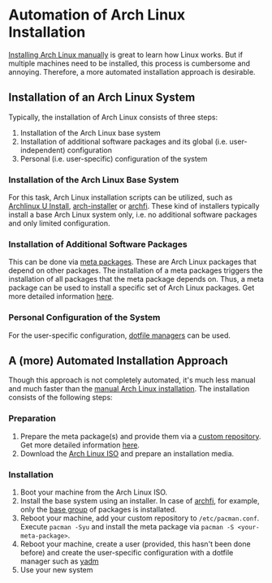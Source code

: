 # Automation of Arch Linux Installation

[Installing Arch Linux manually](https://wiki.archlinux.org/index.php/installation_guide) is great to learn how Linux works. But if multiple machines need to be installed, this process is cumbersome and annoying. Therefore, a more automated installation approach is desirable.

## Installation of an Arch Linux System

Typically, the installation of Arch Linux consists of three steps:

1. Installation of the Arch Linux base system
1. Installation of additional software packages and its global (i.e. user-independent) configuration
1. Personal (i.e. user-specific) configuration of the system

### Installation of the Arch Linux Base System

For this task, Arch Linux installation scripts can be utilized, such as [Archlinux U Install](https://github.com/helmuthdu/aui), [arch-installer](https://github.com/rstacruz/arch-installer) or [archfi](https://github.com/MatMoul/archfi). These kind of installers typically install a base Arch Linux system only, i.e. no additional software packages and only limited configuration.

### Installation of Additional Software Packages

This can be done via [meta packages](https://disconnected.systems/blog/archlinux-meta-packages/). These are Arch Linux packages that depend on other packages. The installation of a meta packages triggers the installation of all packages that the meta package depends on. Thus, a meta package can be used to install a specific set of Arch Linux packages. Get more detailed information [here](meta-packages.md).

### Personal Configuration of the System

For the user-specific configuration, [dotfile managers](https://wiki.archlinux.org/index.php/Dotfiles#Tools) can be used.

## A (more) Automated Installation Approach 

Though this approach is not completely automated, it's much less manual and much faster than the [manual Arch Linux installation](https://wiki.archlinux.org/index.php/installation_guide). The installation consists of the following steps:

### Preparation

1. Prepare the meta package(s) and provide them via a [custom repository](https://wiki.archlinux.org/index.php/Pacman/Tips_and_tricks#Custom_local_repository). Get more detailed information [here](meta-packages.md).
1. Download the [Arch Linux ISO](https://www.archlinux.org/download/) and prepare an installation media.

### Installation

1. Boot your machine from the Arch Linux ISO.
1. Install the base system using an installer. In case of [archfi](https://github.com/MatMoul/archfi), for example, only the [base group](https://www.archlinux.org/groups/x86_64/base/) of packages is installated.
1. Reboot your machine, add your custom repository to `/etc/pacman.conf`. Execute `pacman -Syu` and install the meta package via `pacman -S <your-meta-package>`.
1. Reboot your machine, create a user (provided, this hasn't been done before) and create the user-specific configuration with a dotfile manager such as [yadm](https://github.com/TheLocehiliosan/yadm)
1. Use your new system
